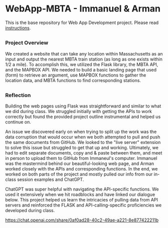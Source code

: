 # WebApp-MBTA - Immanuel & Arman
 This is the base repository for Web App Development project. Please read [instructions](instructions.md). 
##
### Project Overview
We created a website that can take any location within Massachusetts as an input and output the nearest MBTA train station (as long as one exists within 1/2 a mile). To accomplish this, we utilized the Flask library, the MBTA API, and the MAPBOX API. We needed to build a basic landing page that used (form) to retrieve an argument, use MAPBOX functions to gather the location data, and MBTA functions to find corresponding stations.
##
### Reflection
Building the web pages using Flask was straightforward and similar to what we did during class. We struggled initially with getting the APIs to work correctly but found the provided project outline instrumental and helped us continue on.

An issue we discovered early on when trying to split up the work was the data corruption that would occur when we both attempted to pull and push the same documents from GitHub. We looked to the "live server" extension to solve this issue but struggled to get that up and working. Ultimately, we had to edit separate documents, copy and & paste between them, and meet in person to upload them to GitHub from Immaneul's computer. Immanuel was the mastermind behind our beautiful-looking web page, and Arman worked closely with the APIs and corresponding functions. In the end, we worked on both parts of the project and mostly pulled our info from our in-class session examples and ChatGPT.

ChatGPT was super helpful with navigating the API-specific functions. We used it extensively when we hit roadblocks and have linked our dialogue below. This project helped us learn the intricacies of pulling data from API servers and reinforced the FLASK and API-calling-specific proficiencies we developed during class.

https://chat.openai.com/share/0af0ad28-40c2-49ae-a221-8e877422211b
##


